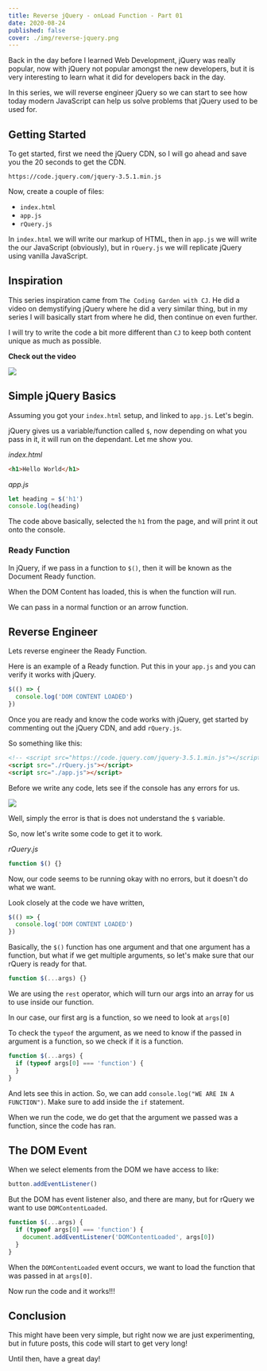 ```yaml
---
title: Reverse jQuery - onLoad Function - Part 01
date: 2020-08-24
published: false
cover: ./img/reverse-jquery.png
---
```


Back in the day before I learned Web Development, jQuery was really popular, now with jQuery not popular amongst the new developers, but it is very interesting to learn what it did for developers back in the day.

In this series, we will reverse engineer jQuery so we can start to see how today modern JavaScript can help us solve problems that jQuery used to be used for.

## Getting Started

To get started, first we need the jQuery CDN, so I will go ahead and save you the 20 seconds to get the CDN.

```
https://code.jquery.com/jquery-3.5.1.min.js
```

Now, create a couple of files:

- `index.html`
- `app.js`
- `rQuery.js`

In `index.html` we will write our markup of HTML, then in `app.js` we will write the our JavaScript (obviously), but in `rQuery.js` we will replicate jQuery using vanilla JavaScript.

## Inspiration

This series inspiration came from `The Coding Garden with CJ`. He did a video on demystifying jQuery where he did a very similar thing, but in my series I will basically start from where he did, then continue on even further.

I will try to write the code a bit more different than `CJ` to keep both content unique as much as possible.

**Check out the video**

[![](https://img.youtube.com/vi/kaaEJreD1jA/maxresdefault.jpg)](https://www.youtube.com/watch?v=kaaEJreD1jA)

## Simple jQuery Basics

Assuming you got your `index.html` setup, and linked to `app.js`. Let's begin.

jQuery gives us a variable/function called `$`, now depending on what you pass in it, it will run on the dependant. Let me show you.

_index.html_

```html
<h1>Hello World</h1>
```

_app.js_

```js
let heading = $('h1')
console.log(heading)
```

The code above basically, selected the `h1` from the page, and will print it out onto the console.

### Ready Function

In jQuery, if we pass in a function to `$()`, then it will be known as the Document Ready function.

When the DOM Content has loaded, this is when the function will run.

We can pass in a normal function or an arrow function.

## Reverse Engineer

Lets reverse engineer the Ready Function.

Here is an example of a Ready function. Put this in your `app.js` and you can verify it works with jQuery.

```js
$(() => {
  console.log('DOM CONTENT LOADED')
})
```

Once you are ready and know the code works with jQuery, get started by commenting out the jQuery CDN, and add `rQuery.js`.

So something like this:

```html
<!-- <script src="https://code.jquery.com/jquery-3.5.1.min.js"></script> -->
<script src="./rQuery.js"></script>
<script src="./app.js"></script>
```

Before we write any code, lets see if the console has any errors for us.

![](https://i.imgur.com/XBzD3NK.png)

Well, simply the error is that is does not understand the `$` variable.

So, now let's write some code to get it to work.

_rQuery.js_

```js
function $() {}
```

Now, our code seems to be running okay with no errors, but it doesn't do what we want.

Look closely at the code we have written,

```js
$(() => {
  console.log('DOM CONTENT LOADED')
})
```

Basically, the `$()` function has one argument and that one argument has a function, but what if we get multiple arguments, so let's make sure that our rQuery is ready for that.

```js
function $(...args) {}
```

We are using the `rest` operator, which will turn our args into an array for us to use inside our function.

In our case, our first arg is a function, so we need to look at `args[0]`

To check the `typeof` the argument, as we need to know if the passed in argument is a function, so we check if it is a function.

```js
function $(...args) {
  if (typeof args[0] === 'function') {
  }
}
```

And lets see this in action. So, we can add `console.log("WE ARE IN A FUNCTION")`. Make sure to add inside the `if` statement.

When we run the code, we do get that the argument we passed was a function, since the code has ran.

## The DOM Event

When we select elements from the DOM we have access to like:

```js
button.addEventListener()
```

But the DOM has event listener also, and there are many, but for rQuery we want to use `DOMContentLoaded`.

```js
function $(...args) {
  if (typeof args[0] === 'function') {
    document.addEventListener('DOMContentLoaded', args[0])
  }
}
```

When the `DOMContentLoaded` event occurs, we want to load the function that was passed in at `args[0]`.

Now run the code and it works!!!

## Conclusion

This might have been very simple, but right now we are just experimenting, but in future posts, this code will start to get very long!

Until then, have a great day!
